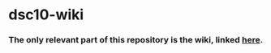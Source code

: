 # dsc10-wiki

### The only relevant part of this repository is the wiki, linked [here](https://github.com/dsc-courses/dsc10-wiki/wiki).
